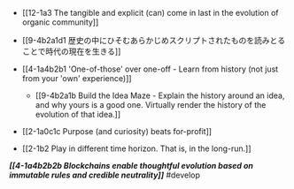 - [[12-1a3 The tangible and explicit (can) come in last in the evolution of organic community]]

- [[9-4b2a1d1 歴史の中にひそむあらかじめスクリプトされたものを読みとることで時代の現在を生きる]]

- [[4-1a4b2b1 'One-of-those' over one-off - Learn from history (not just from your 'own' experience)]]
	- [[9-4b2a1b Build the Idea Maze - Explain the history around an idea, and why yours is a good one. Virtually render the history of the evolution of that idea.]]

- [[2-1a0c1c Purpose (and curiosity) beats for-profit]]

- [[2-1b2 Play in different time horizon. That is, in the long-run.]]

***[[4-1a4b2b2b Blockchains enable thoughtful evolution based on immutable rules and credible neutrality]]*** #develop 
